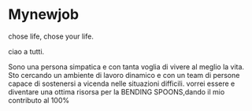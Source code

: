 # Mynewjob
chose life, chose your life.

ciao a tutti.

Sono una persona simpatica e con tanta voglia di vivere al meglio la vita. Sto cercando un ambiente di lavoro dinamico e con un team di persone capace di sostenersi a vicenda nelle situazioni difficili. vorrei essere e diventare una ottima risorsa per la BENDING SPOONS,dando il mio contributo al 100%
